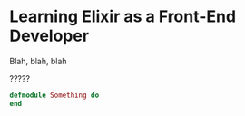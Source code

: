 # Learning Elixir as a Front-End Developer

Blah, blah, blah

?????

```elixir
defmodule Something do
end
```
